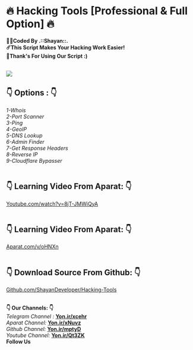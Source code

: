 # :fire: Hacking Tools [Professional & Full Option] :fire:
<b>:man_technologist:Coded By .::Shayan::.</b></br>
<b>:comet:This Script Makes Your Hacking Work Easier!</b></br>
<b>:pray:Thank's For Using Our Script :)</b></br></br>

<img src="http://s8.picofile.com/file/8357876626/Untitled.png" />

## :point_down: Options : :point_down:
<i>1-Whois</i></br>
<i>2-Port Scanner</i></br>
<i>3-Ping</i></br>
<i>4-GeoIP</i></br>
<i>5-DNS Lookup</i></br>
<i>6-Admin Finder</i></br>
<i>7-Get Response Headers</i></br>
<i>8-Reverse IP</i></br>
<i>9-Cloudflare Bypasser</i></br></br>

## :point_down: Learning Video From Aparat: :point_down:
<a href="https://www.youtube.com/watch?v=8jT-JMWiQyA">Youtube.com/watch?v=8jT-JMWiQyA</a></br></br>

## :point_down: Learning Video From Aparat: :point_down:
<a href="https://Aparat.com/v/oHNXn">Aparat.com/v/oHNXn</a></br></br>

## :point_down: Download Source From Github: :point_down:
<a href="https://github.com/ShayanDeveloper/Hacking-Tools">Github.com/ShayanDeveloper/Hacking-Tools</a></br></br>

<b>:point_down: Our Channels: :point_down:</b><br/>
<i>Telegram Channel : </i><b><a href="https://Yon.ir/xcehr">Yon.ir/xcehr</a></b><br/>
<i>Aparat Channel: </i><b><a href="https://Yon.ir/xNuvz">Yon.ir/xNuvz</a></b><br/>
<i>Github Channel: </i><b><a href="https://Yon.ir/mptyD">Yon.ir/mptyD</a></b><br/>
<i>Youtube Channel: </i><b><a href="https://Yon.ir/Qt3ZK">Yon.ir/Qt3ZK</a></b><br/>
<b>Follow Us</b>
